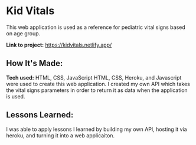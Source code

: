 # Kid Vitals
This web application is used as a reference for pediatric vital signs based on age group.

**Link to project:** https://kidvitals.netlify.app/

## How It's Made:

**Tech used:** HTML, CSS, JavaScript
HTML, CSS, Heroku, and Javascript were used to create this web application. I created my own API which takes the vital signs parameters in order to return it as data when the application is used.

## Lessons Learned:
I was able to apply lessons I learned by building my own API, hosting it via heroku, and turning it into a web applicaiton.
